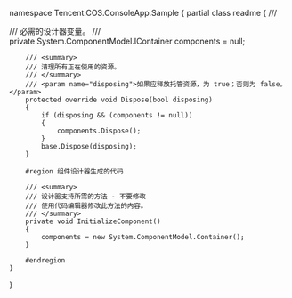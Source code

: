 ﻿namespace Tencent.COS.ConsoleApp.Sample
{
    partial class readme
    {
        /// <summary>
        /// 必需的设计器变量。
        /// </summary>
        private System.ComponentModel.IContainer components = null;

        /// <summary> 
        /// 清理所有正在使用的资源。
        /// </summary>
        /// <param name="disposing">如果应释放托管资源，为 true；否则为 false。</param>
        protected override void Dispose(bool disposing)
        {
            if (disposing && (components != null))
            {
                components.Dispose();
            }
            base.Dispose(disposing);
        }

        #region 组件设计器生成的代码

        /// <summary>
        /// 设计器支持所需的方法 - 不要修改
        /// 使用代码编辑器修改此方法的内容。
        /// </summary>
        private void InitializeComponent()
        {
            components = new System.ComponentModel.Container();
        }

        #endregion
    }
}
